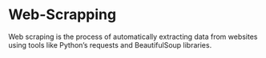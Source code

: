 # Web-Scrapping
Web scraping is the process of automatically extracting data from websites using tools like Python’s requests and BeautifulSoup libraries.
